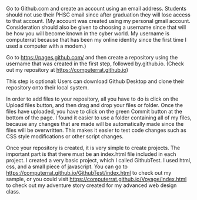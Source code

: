 Go to Github.com and create an account using an email address. Students should not use their PHSC email since after graduation they will lose access to that account. (My account was created using my personal gmail account. Consideration should also be given to choosing a username since that will be how you will become known in the cyber world. My username is computerrat because that has been my online identity since the first time I used a computer with a modem.)

Go to https://pages.github.com/ and then create a repository using the username that was created in the first step, followed by.github.io. (Check out my repository at https://computerrat.github.io)

This step is optional: Users can download Github Desktop and clone their repository onto their local system.

In order to add files to your repository, all you have to do is click on the Upload files button, and then drag and drop your files or folder. Once the files have uploaded, you have to click on the green Commit button at the bottom of the page. I found it easier to use a folder containing all of my files, because any changes that are made will be automatically made since the files will be overwritten. This makes it easier to test code changes such as CSS style modifications or other script changes.

Once your repository is created, it is very simple to create projects. The important part is that there must be an index.html file included in each project. I created a very basic project, which I called GithubTest. I used html, css, and a small piece of javascript. You can go to https://computerrat.github.io/GithubTest/index.html to check out my sample, or you could visit https://computerrat.github.io/Voyage/index.html to check out my adventure story created for my advanced web design class. 

